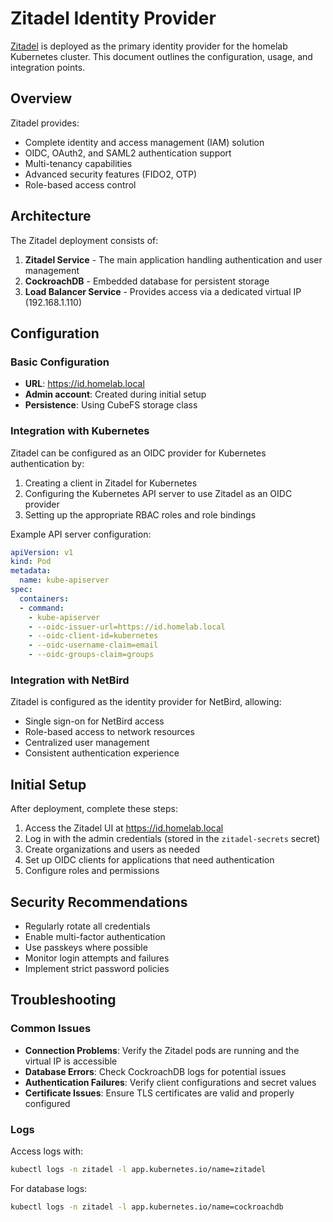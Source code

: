 # Zitadel Identity Provider

[Zitadel](https://zitadel.com/) is deployed as the primary identity provider for the homelab Kubernetes cluster. This document outlines the configuration, usage, and integration points.

## Overview

Zitadel provides:
- Complete identity and access management (IAM) solution
- OIDC, OAuth2, and SAML2 authentication support
- Multi-tenancy capabilities
- Advanced security features (FIDO2, OTP)
- Role-based access control

## Architecture

The Zitadel deployment consists of:

1. **Zitadel Service** - The main application handling authentication and user management
2. **CockroachDB** - Embedded database for persistent storage
3. **Load Balancer Service** - Provides access via a dedicated virtual IP (192.168.1.110)

## Configuration

### Basic Configuration

- **URL**: https://id.homelab.local
- **Admin account**: Created during initial setup
- **Persistence**: Using CubeFS storage class

### Integration with Kubernetes

Zitadel can be configured as an OIDC provider for Kubernetes authentication by:

1. Creating a client in Zitadel for Kubernetes
2. Configuring the Kubernetes API server to use Zitadel as an OIDC provider
3. Setting up the appropriate RBAC roles and role bindings

Example API server configuration:
```yaml
apiVersion: v1
kind: Pod
metadata:
  name: kube-apiserver
spec:
  containers:
  - command:
    - kube-apiserver
    - --oidc-issuer-url=https://id.homelab.local
    - --oidc-client-id=kubernetes
    - --oidc-username-claim=email
    - --oidc-groups-claim=groups
```

### Integration with NetBird

Zitadel is configured as the identity provider for NetBird, allowing:
- Single sign-on for NetBird access
- Role-based access to network resources
- Centralized user management
- Consistent authentication experience

## Initial Setup

After deployment, complete these steps:

1. Access the Zitadel UI at https://id.homelab.local
2. Log in with the admin credentials (stored in the `zitadel-secrets` secret)
3. Create organizations and users as needed
4. Set up OIDC clients for applications that need authentication
5. Configure roles and permissions

## Security Recommendations

- Regularly rotate all credentials
- Enable multi-factor authentication
- Use passkeys where possible
- Monitor login attempts and failures
- Implement strict password policies

## Troubleshooting

### Common Issues

- **Connection Problems**: Verify the Zitadel pods are running and the virtual IP is accessible
- **Database Errors**: Check CockroachDB logs for potential issues
- **Authentication Failures**: Verify client configurations and secret values
- **Certificate Issues**: Ensure TLS certificates are valid and properly configured

### Logs

Access logs with:

```bash
kubectl logs -n zitadel -l app.kubernetes.io/name=zitadel
```

For database logs:
```bash
kubectl logs -n zitadel -l app.kubernetes.io/name=cockroachdb
```
